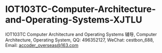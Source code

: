 # IOT103TC-Computer-Architecture-and-Operating-Systems-XJTLU
IOT103TC Computer Architecture and Operating Systems 辅导, Computer Architecture, Operating System, QQ: 496352127, WeChat: cestbon_688, Email: accoder_overseas@163.com
